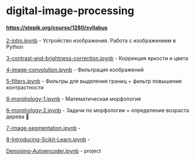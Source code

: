 # digital-image-processing
#### https://stepik.org/course/1280/syllabus

[2-intro.ipynb](2-intro.ipynb) - Устройство изображения. Работа с изображением в Python

[3-contrast-and-brightness-correction.ipynb](3-contrast-and-brightness-correction.ipynb) - Коррекция яркости и цвета

[4-image-convolution.ipynb](4-image-convolution.ipynb) - Фильтрация изображений

[5-filters.ipynb](5-filters.ipynb) - Фильтры для выделения границ + фильтр повышения контрастности

[6-morphology-1.ipynb](6-morphology-1.ipynb) - Математическая морфология

[6-morphology-2.ipynb](6-morphology-2.ipynb) - Задачи по морфологии + определение возраста дерева 🌲

[7-image-segmentation.ipynb](7-image-segmentation.ipynb) - 

[8-Introducing-Scikit-Learn.ipynb](8-Introducing-Scikit-Learn.ipynb) - 

[Denoising-Autoencoder.ipynb](Denoising-Autoencoder.ipynb) - project
